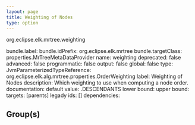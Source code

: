 ```yaml
---
layout: page
title: Weighting of Nodes
type: option
---
```

org.eclipse.elk.mrtree.weighting

bundle.label: 
bundle.idPrefix: org.eclipse.elk.mrtree
bundle.targetClass: properties.MrTreeMetaDataProvider
name: weighting
deprecated: false
advanced: false
programmatic: false
output: false
global: false
type: JvmParameterizedTypeReference: org.eclipse.elk.alg.mrtree.properties.OrderWeighting
label: Weighting of Nodes
description: Which weighting to use when computing a node order.
documentation: 
default value: <XFeatureCallImplCustom>.DESCENDANTS
lower bound: 
upper bound: 
targets: [parents]
legady ids: []
dependencies:

## Group(s)


